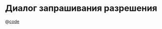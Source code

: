 # Диалог запрашивания разрешения

@[code](../../.vuepress/components/example-dialog-confirm.vue)
<example-dialog-confirm/>
